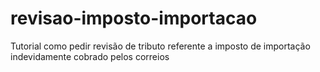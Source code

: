 # revisao-imposto-importacao
Tutorial como pedir revisão de tributo referente a imposto de importação indevidamente cobrado pelos correios
